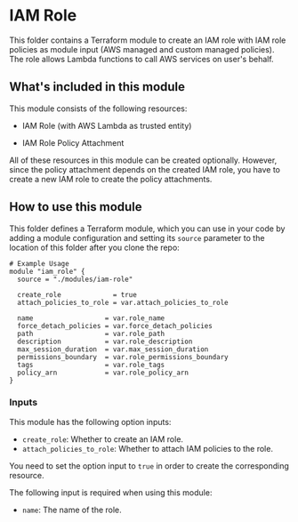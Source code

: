 # IAM Role

This folder contains a Terraform module to create an IAM role with IAM role policies as module input (AWS managed and custom managed policies). The role allows Lambda functions to call AWS services on user's behalf.

## What's included in this module

This module consists of the following resources:

- IAM Role (with AWS Lambda as trusted entity)

- IAM Role Policy Attachment

All of these resources in this module can be created optionally. However, since the policy attachment depends on the created IAM role, you have to create a new IAM role to create the policy attachments.

## How to use this module

This folder defines a Terraform module, which you can use in your code by adding a module configuration and setting its `source` parameter to the location of this folder after you clone the repo:

```hcl
# Example Usage
module "iam_role" {
  source = "./modules/iam-role"

  create_role             = true
  attach_policies_to_role = var.attach_policies_to_role

  name                  = var.role_name
  force_detach_policies = var.force_detach_policies
  path                  = var.role_path
  description           = var.role_description
  max_session_duration  = var.max_session_duration
  permissions_boundary  = var.role_permissions_boundary
  tags                  = var.role_tags
  policy_arn            = var.role_policy_arn
}
```

### Inputs

This module has the following option inputs:

- `create_role`: Whether to create an IAM role.
- `attach_policies_to_role`: Whether to attach IAM policies to the role.

You need to set the option input to `true` in order to create the corresponding resource.

The following input is required when using this module:

- `name`: The name of the role.